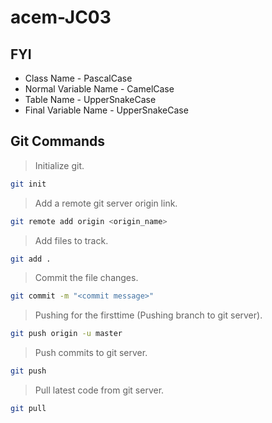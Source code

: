 # acem-JC03


## FYI
* Class Name - PascalCase
* Normal Variable Name - CamelCase
* Table Name - UpperSnakeCase
* Final Variable Name - UpperSnakeCase



## Git Commands
> Initialize git.
```bash
git init
```
> Add a remote git server origin link.
```bash
git remote add origin <origin_name>
```
> Add files to track.
```bash
git add .
```
> Commit the file changes.
```bash
git commit -m "<commit message>"
```
> Pushing for the firsttime (Pushing branch to git server).
```bash
git push origin -u master
```
> Push commits to git server.
```bash
git push 
```
> Pull latest code from git server.
```bash
git pull 
```
